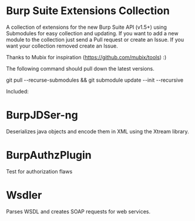 Burp Suite Extensions Collection
===============

A collection of extensions for the new Burp Suite API (v1.5+) using Submodules for easy collection and updating. If you want to add a new module to the collection just send a Pull request or create an Issue. If you want your collection removed create an Issue. 

Thanks to Mubix for inspiration (https://github.com/mubix/tools) :)

The following command should pull down the latest versions.

git pull --recurse-submodules && git submodule update --init --recursive

Included:

BurpJDSer-ng
===============
Deserializes java objects and encode them in XML using the Xtream library.

BurpAuthzPlugin
===============
Test for authorization flaws

Wsdler
===============
Parses WSDL and creates SOAP requests for web services.